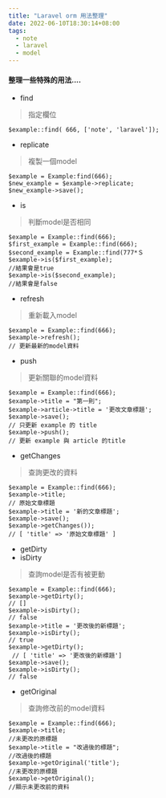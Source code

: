 ```yaml
---
title: "Laravel orm 用法整理"
date: 2022-06-10T18:30:14+08:00
tags: 
  - note
  - laravel
  - model
---
```



  #### 整理一些特殊的用法....
 
  - find
  > 指定欄位 
  
    $example::find( 666, ['note', 'laravel']);

  - replicate
  > 複製一個model
  
    $example = Example:find(666);
    $new_example = $example->replicate;
    $new_example->save();

  - is
  > 判斷model是否相同
    
    $example = Example::find(666);
    $first_example = Example::find(666);
    $second_example = Example::find(777*Ｓ
    $example->is($first_example); 
    //結果會是true
    $example->is($second_example); 
    //結果會是false



  - refresh
  > 重新載入model

    $example = Example::find(666);    
    $example->refresh();
    // 更新最新的model資料

  - push
  > 更新關聯的model資料

    $example = Example::find(666);
    $example->title = "第一則";
    $example->article->title = '更改文章標題';
    $example->save(); 
    // 只更新 example 的 title
    $example->push(); 
    // 更新 example 與 article 的title


  - getChanges
  > 查詢更改的資料

    $example = Example::find(666);
    $example->title; 
    // 原始文章標題
    $example->title = '新的文章標題';
    $example->save();
    $example->getChanges());
    // [ 'title' => '原始文章標題' ]

  - getDirty
  - isDirty
  > 查詢model是否有被更動

    $example = Example::find(666);
    $example->getDirty();  
    // []
    $example->isDirty();        
    // false 
    $example->title = '更改後的新標題';   
    $example->isDirty();        
    // true
    $example->getDirty();      
     // [ 'title' => '更改後的新標題']
    $example->save();           
    $example->isDirty();        
    // false

  - getOriginal
  > 查詢修改前的model資料

    $example = Example::find(666);
    $example->title;                   
    //未更改的原標題
    $example->title = "改過後的標題";         
    //改過後的標題
    $example->getOriginal('title');    
    //未更改的原標題
    $example->getOriginal();          
    //顯示未更改前的資料




